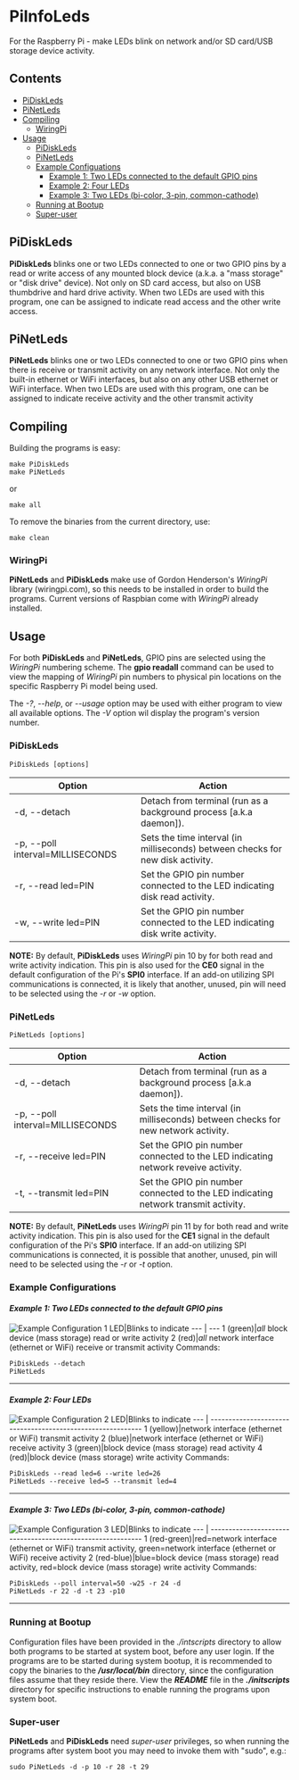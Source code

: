 # __PiInfoLeds__

For the Raspberry Pi - make LEDs blink on network and/or SD card/USB storage device activity.

## __Contents__

* [PiDiskLeds](##PiDiskLeds)
* [PiNetLeds](##PiNetLeds)
* [Compiling](##Compiling)
  * [WiringPi](###WiringPi)
* [Usage](##Usage)
  * [PiDiskLeds](###PiDiskLeds)
  * [PiNetLeds](###PiNetLeds)
  * [Example Configuations](###Example-Configurations)
    * [Example 1: Two LEDs connected to the default GPIO pins](####Example-1:-Two-LEDs-connected-to-the-default-GPIO-pins)
    * [Example 2: Four LEDs](####Example-2:-Four-LEDs)
    * [Example 3: Two LEDs (bi-color, 3-pin, common-cathode)](####Example-3:-Two-LEDs-\(bi-color,-3-pin,-common-cathode\))
  * [Running at Bootup](###Running-at-Bootup)
  * [Super-user](###Super-user)

## __PiDiskLeds__

__PiDiskLeds__ blinks one or two LEDs connected to one or two GPIO pins by a read or write access of any mounted block device (a.k.a. a "mass storage" or "disk drive" device). Not only on SD card access, but also on USB thumbdrive and hard drive activity. When two LEDs are used with this program, one can be assigned to indicate read access and the other write access.

## __PiNetLeds__

__PiNetLeds__ blinks one or two LEDs connected to one or two GPIO pins when there is receive or transmit activity on any network interface. Not only the built-in ethernet or WiFi interfaces, but also on any other USB ethernet or WiFi interface. When two LEDs are used with this program, one can be assigned to indicate receive activity and the other transmit activity  

## __Compiling__

Building the programs is easy:
~~~
make PiDiskLeds
make PiNetLeds
~~~
or
~~~
make all
~~~
To remove the binaries from the current directory, use:
~~~
make clean
~~~

### __WiringPi__

__PiNetLeds__ and __PiDiskLeds__ make use of Gordon Henderson's *WiringPi* library (wiringpi.com), so this needs to be installed in order to build the programs. Current versions of Raspbian come with *WiringPi* already installed.

## __Usage__

For both __PiDiskLeds__ and __PiNetLeds__, GPIO pins are selected using the *WiringPi* numbering scheme. The __gpio readall__ command can be used to view the mapping of *WiringPi* pin numbers to physical pin locations on the specific Raspberry Pi model being used.

The *-\?*, *--help*, or *--usage* option may be used with either program to view all available options. The *-V* option wil display the program's version number.

### __PiDiskLeds__

~~~
PiDiskLeds [options]
~~~
Option|Action
--- | ---
-d, --detach|Detach from terminal (run as a background process [a.k.a daemon]).
-p, --poll interval=MILLISECONDS|Sets the time interval (in milliseconds) between checks for new disk activity.
-r, --read led=PIN|Set the GPIO pin number connected to the LED indicating disk read activity.
-w, --write led=PIN|Set the GPIO pin number connected to the LED indicating disk write activity.
__NOTE:__ By default, __PiDiskLeds__ uses *WiringPi* pin 10 by for both read and write activity indication. This pin is also used for the __CE0__ signal in the default configuration of the Pi's __SPI0__ interface. If an add-on utilizing SPI communications is connected, it is likely that another, unused, pin will need to be selected using the *-r* or *-w* option.

### __PiNetLeds__

~~~
PiNetLeds [options]
~~~
Option|Action
--- | ---
-d, --detach|Detach from terminal (run as a background process [a.k.a daemon]).
-p, --poll interval=MILLISECONDS|Sets the time interval (in milliseconds) between checks for new network activity.
-r, --receive led=PIN|Set the GPIO pin number connected to the LED indicating network reveive activity.
-t, --transmit led=PIN|Set the GPIO pin number connected to the LED indicating network transmit activity.
__NOTE:__ By default, __PiNetLeds__ uses *WiringPi* pin 11 by for both read and write activity indication. This pin is also used for the __CE1__ signal in the default configuration of the Pi's __SPI0__ interface. If an add-on utilizing SPI communications is connected, it is possible that another, unused, pin will need to be selected using the *-r* or *-t* option.

### __Example Configurations__

#### _Example 1: Two LEDs connected to the default GPIO pins_

![Example Configuration 1](./Media/PiInfoLeds1.jpg "PiInfoLeds: Example Configuration 1")
LED|Blinks to indicate
--- | ---
1 (green)|_all_ block device (mass storage) read or write activity
2 (red)|_all_ network interface (ethernet or WiFi) receive or transmit activity
Commands:
~~~
PiDiskLeds --detach
PiNetLeds
~~~

---

#### _Example 2: Four LEDs_

![Example Configuration 2](./Media/PiInfoLeds2.jpg "PiInfoLeds: Example Configuration 2")
LED|Blinks to indicate
--- | -----------------------------------------------------------
1 (yellow)|network interface (ethernet or WiFi) transmit activity
2 (blue)|network interface (ethernet or WiFi) receive activity
3 (green)|block device (mass storage) read activity
4 (red)|block device (mass storage) write activity
Commands:
~~~
PiDiskLeds --read led=6 --write led=26
PiNetLeds --receive led=5 --transmit led=4
~~~

---

#### _Example 3: Two LEDs (bi-color, 3-pin, common-cathode)_

![Example Configuration 3](./Media/PiInfoLeds3.jpg "PiInfoLeds: Example Configuration 3")
LED|Blinks to indicate
--- | -----------------------------------------------------------
1 (red-green)|red=network interface (ethernet or WiFi) transmit activity, green=network interface (ethernet or WiFi) receive activity
2 (red-blue)|blue=block device (mass storage) read activity, red=block device (mass storage) write activity
Commands:
~~~
PiDiskLeds --poll interval=50 -w25 -r 24 -d
PiNetLeds -r 22 -d -t 23 -p10
~~~

---

### __Running at Bootup__

Configuration files have been provided in the *./intscripts* directory to allow both programs to be started at system boot, before any user login. If the programs are to be started during system bootup, it is recommended to copy the binaries to the __*/usr/local/bin*__ directory, since the configuration files assume that they reside there. View the __*README*__ file in the __*./initscripts*__ directory for specific instructions to enable running the programs upon system boot.

### __Super-user__

__PiNetLeds__ and __PiDiskLeds__ need *super-user* privileges, so when running the programs after system boot you may need to invoke them with "sudo", e.g.:
~~~
sudo PiNetLeds -d -p 10 -r 28 -t 29
~~~
